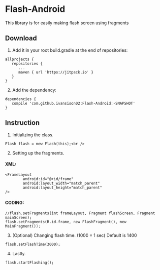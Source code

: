
# Flash-Android
This library is for easily making flash screen using fragments<br/>

<h2>Download</h2>

1. Add it in your root build.gradle at the end of repositories:<br/>
```
allprojects {
   repositories {
      ...
      maven { url 'https://jitpack.io' }
   }
}
```
  
2. Add the dependency:<br />
```
dependencies {
   compile 'com.github.ivansison02:Flash-Android:-SNAPSHOT'
}
```

<h2>Instruction</h2>

1. Initializing the class.<br />
```
Flash flash = new Flash(this);<br />
```

2. Setting up the fragments.<br />

<h4>XML:</h4>

```
<FrameLayout
        android:id="@+id/frame"
        android:layout_width="match_parent"
        android:layout_height="match_parent"
/>
```

<h4>CODING:</h4>

```
//flash.setFragments(int frameLayout, Fragment flashScreen, Fragment mainScreen);
flash.setFragments(R.id.frame, new FlashFragment(), new MainFragment());
```

3. (Optional) Changing flash time. (1000 = 1 sec) Default is 1400<br />
```
flash.setFlashTime(3000);
```
4. Lastly.<br />
```
flash.startFlashing();
```

